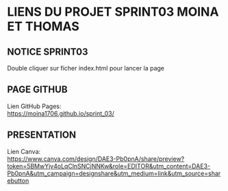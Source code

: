 # LIENS DU PROJET SPRINT03 MOINA ET THOMAS

## NOTICE SPRINT03<br>
Double cliquer sur ficher index.html pour lancer la page

## PAGE GITHUB<br>
Lien GitHub Pages:<br>
https://moina1706.github.io/sprint_03/

## PRESENTATION<br>
Lien Canva:<br>
https://www.canva.com/design/DAE3-Pb0pnA/share/preview?token=5BMwYjv4oLqClnSNCjNNKw&role=EDITOR&utm_content=DAE3-Pb0pnA&utm_campaign=designshare&utm_medium=link&utm_source=sharebutton

